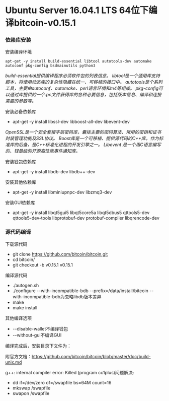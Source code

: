 # Ubuntu Server 16.04.1 LTS 64位下编译bitcoin-v0.15.1

### 依赖库安装

安装编译环境
```
apt-get -y install build-essential libtool autotools-dev automake autoconf pkg-config bsdmainutils python3
```

*build-essential提供编译程序必须软件包的列表信息。*
*libtool是一个通用库支持脚本，将使用动态库的复杂性隐藏在统一、可移植的接口中。*
*autotools是个系列工具，主要由autoconf、automake、perl语言环境和m4等组成。*
*pkg-config可以通过库提供的一个.pc文件获得库的各种必要信息，包括版本信息、编译和连接需要的参数等。*

安装必备依赖库
* apt-get -y install libssl-dev libboost-all-dev libevent-dev

*OpenSSL是一个安全套接字层密码库，囊括主要的密码算法、常用的密钥和证书封装管理功能及SSL协议。*
*Boost库是一个可移植、提供源代码的C++库，作为标准库的后备，是C++标准化进程的开发引擎之一。*
*Libevent 是一个用C语言编写的、轻量级的开源高性能事件通知库。*

安装钱包依赖库
* apt-get -y install libdb-dev libdb++-dev

安装其他依赖库
* apt-get -y install libminiupnpc-dev libzmq3-dev

安装GUI依赖库
* apt-get -y install libqt5gui5 libqt5core5a libqt5dbus5 qttools5-dev qttools5-dev-tools libprotobuf-dev protobuf-compiler libqrencode-dev

### 源代码编译

下载源代码
* git clone https://github.com/bitcoin/bitcoin.git
* cd bitcoin/
* git checkout -b v0.15.1 v0.15.1

编译源代码
* ./autogen.sh
* ./configure --with-incompatible-bdb --prefix=/data/install/bitcoin
--with-incompatible-bdb为忽略libdb版本差异
* make
* make install

其他编译选项
* --disable-wallet不编译钱包
* --without-gui不编译GUI

编译完成后，安装目录下文件为：

附官方文档：https://github.com/bitcoin/bitcoin/blob/master/doc/build-unix.md

g++: internal compiler error: Killed (program cc1plus)问题解决:
* dd if=/dev/zero of=/swapfile bs=64M count=16
* mkswap /swapfile
* swapon /swapfile
